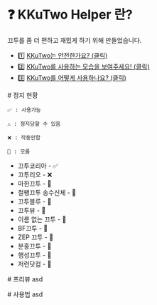 # ❓ KKuTwo Helper 란?
끄투를 좀 더 편하고 재밌게 하기 위해 만들었습니다.

- 1️⃣ [KKuTwo는 안전한가요? (클릭)](status)
- 2️⃣ [KKuTwo를 사용하는 모습을 보여주세요! (클릭)](preview)
- 3️⃣ [KKuTwo를 어떻게 사용하나요? (클릭)](how2use)

<a id="status"># 정지 현황</a>
```
✅ : 사용가능

⚠️ : 정지당할 수 있음

❌ : 작동안함

🤔 : 모름
```

- 끄투코리아 - ✅
- 끄투리오 - ❌
- 마한끄투 - 🤔
- 철팽끄투 송수신체 - 🤔
- 끄투블루 - 🤔
- 끄투뷰 - 🤔
- 이름 없는 끄투 - 🤔
- BF끄투 - 🤔
- ZEP 끄투 - 🤔
- 분홍끄투 - 🤔
- 행성끄투 - 🤔
- 저런닷컴 - 🤔

<a id="preview"># 프리뷰</a>
asd

<a id="how2use"># 사용법</a>
asd
